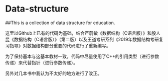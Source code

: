 ﻿# Data-structure

##This is a collection of data structure for education.

这里以Github上已有的代码为基础，结合严蔚敏《数据结构（C语言版）》和殷人昆《数据结构（C语言版）》（第二版）以及王道考研系列《2019年数据结构考研复习指导》对数据结构部分重要的代码进行了重新编写。

为了保持基本与这基本教材一致，代码中尽量使用了C++的引用类型（进行参数传递）来代替指针（进行参数传递）。

另外对几本书中我认为不太好的地方进行了改正。

